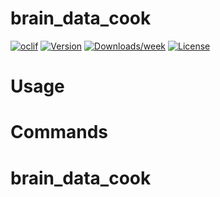 brain_data_cook
===============



[![oclif](https://img.shields.io/badge/cli-oclif-brightgreen.svg)](https://oclif.io)
[![Version](https://img.shields.io/npm/v/brain_data_cook.svg)](https://npmjs.org/package/brain_data_cook)
[![Downloads/week](https://img.shields.io/npm/dw/brain_data_cook.svg)](https://npmjs.org/package/brain_data_cook)
[![License](https://img.shields.io/npm/l/brain_data_cook.svg)](https://github.com/jingmingcn/brain_data_cook/blob/master/package.json)

<!-- toc -->
# Usage
<!-- usage -->
# Commands
<!-- commands -->
# brain_data_cook
